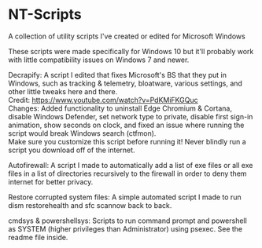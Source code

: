 # NT-Scripts
A collection of utility scripts I've created or edited for Microsoft Windows

These scripts were made specifically for Windows 10 but it'll probably work with little compatibility issues on Windows 7 and newer.


Decrapify: A script I edited that fixes Microsoft's BS that they put in Windows, such as tracking & telemetry, bloatware, various settings, and other little tweaks here and there.  
Credit: https://www.youtube.com/watch?v=PdKMiFKGQuc  
Changes: Added functionality to uninstall Edge Chromium & Cortana, disable Windows Defender, set network type to private, disable first sign-in animation, show seconds on clock, and fixed an issue where running the script would break Windows search (ctfmon).  
Make sure you customize this script before running it! Never blindly run a script you download off of the internet.

Autofirewall: A script I made to automatically add a list of exe files or all exe files in a list of directories recursively to the firewall in order to deny them internet for better privacy.

Restore corrupted system files: A simple automated script I made to run dism restorehealth and sfc scannow back to back.

cmdsys & powershellsys: Scripts to run command prompt and powershell as SYSTEM (higher privileges than Administrator) using psexec. See the readme file inside.
